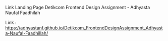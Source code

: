 Link Landing Page Detikcom Frontend Design Assignment - Adhyasta Naufal Faadhilah

Link : https://adhyastanf.github.io/Detikcom_FrontendDesignAssignment_Adhyasta-Naufal-Faadhillah/
